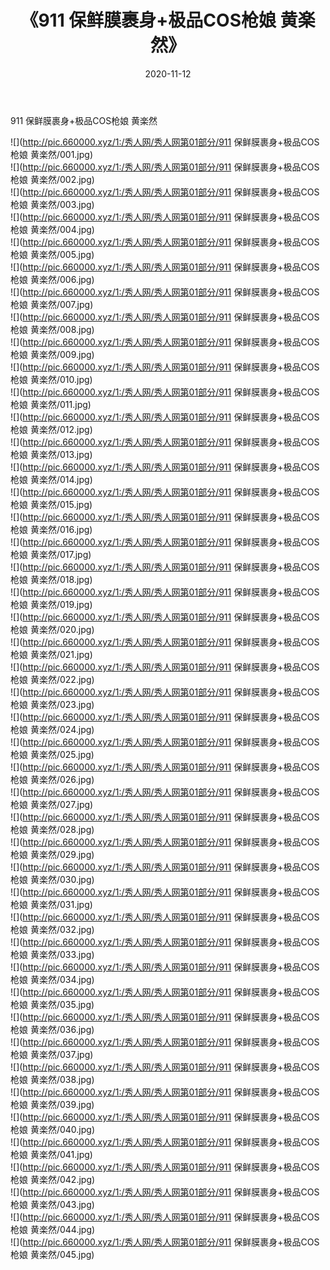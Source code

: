 ﻿---
layout: post
title:  《911 保鲜膜裹身+极品COS枪娘 黄楽然》
date:   2020-11-12
img: http://pic.660000.xyz/1:/秀人网/秀人网第01部分/911 保鲜膜裹身+极品COS枪娘 黄楽然/000.jpg
categories: [美女, 清纯, 唯美]
---

911 保鲜膜裹身+极品COS枪娘 黄楽然

  ![](http://pic.660000.xyz/1:/秀人网/秀人网第01部分/911 保鲜膜裹身+极品COS枪娘 黄楽然/001.jpg) <br> ![](http://pic.660000.xyz/1:/秀人网/秀人网第01部分/911 保鲜膜裹身+极品COS枪娘 黄楽然/002.jpg) <br> ![](http://pic.660000.xyz/1:/秀人网/秀人网第01部分/911 保鲜膜裹身+极品COS枪娘 黄楽然/003.jpg) <br> ![](http://pic.660000.xyz/1:/秀人网/秀人网第01部分/911 保鲜膜裹身+极品COS枪娘 黄楽然/004.jpg) <br> ![](http://pic.660000.xyz/1:/秀人网/秀人网第01部分/911 保鲜膜裹身+极品COS枪娘 黄楽然/005.jpg) <br> ![](http://pic.660000.xyz/1:/秀人网/秀人网第01部分/911 保鲜膜裹身+极品COS枪娘 黄楽然/006.jpg) <br> ![](http://pic.660000.xyz/1:/秀人网/秀人网第01部分/911 保鲜膜裹身+极品COS枪娘 黄楽然/007.jpg) <br> ![](http://pic.660000.xyz/1:/秀人网/秀人网第01部分/911 保鲜膜裹身+极品COS枪娘 黄楽然/008.jpg) <br> ![](http://pic.660000.xyz/1:/秀人网/秀人网第01部分/911 保鲜膜裹身+极品COS枪娘 黄楽然/009.jpg) <br> ![](http://pic.660000.xyz/1:/秀人网/秀人网第01部分/911 保鲜膜裹身+极品COS枪娘 黄楽然/010.jpg) <br> ![](http://pic.660000.xyz/1:/秀人网/秀人网第01部分/911 保鲜膜裹身+极品COS枪娘 黄楽然/011.jpg) <br> ![](http://pic.660000.xyz/1:/秀人网/秀人网第01部分/911 保鲜膜裹身+极品COS枪娘 黄楽然/012.jpg) <br> ![](http://pic.660000.xyz/1:/秀人网/秀人网第01部分/911 保鲜膜裹身+极品COS枪娘 黄楽然/013.jpg) <br> ![](http://pic.660000.xyz/1:/秀人网/秀人网第01部分/911 保鲜膜裹身+极品COS枪娘 黄楽然/014.jpg) <br> ![](http://pic.660000.xyz/1:/秀人网/秀人网第01部分/911 保鲜膜裹身+极品COS枪娘 黄楽然/015.jpg) <br> ![](http://pic.660000.xyz/1:/秀人网/秀人网第01部分/911 保鲜膜裹身+极品COS枪娘 黄楽然/016.jpg) <br> ![](http://pic.660000.xyz/1:/秀人网/秀人网第01部分/911 保鲜膜裹身+极品COS枪娘 黄楽然/017.jpg) <br> ![](http://pic.660000.xyz/1:/秀人网/秀人网第01部分/911 保鲜膜裹身+极品COS枪娘 黄楽然/018.jpg) <br> ![](http://pic.660000.xyz/1:/秀人网/秀人网第01部分/911 保鲜膜裹身+极品COS枪娘 黄楽然/019.jpg) <br> ![](http://pic.660000.xyz/1:/秀人网/秀人网第01部分/911 保鲜膜裹身+极品COS枪娘 黄楽然/020.jpg) <br> ![](http://pic.660000.xyz/1:/秀人网/秀人网第01部分/911 保鲜膜裹身+极品COS枪娘 黄楽然/021.jpg) <br> ![](http://pic.660000.xyz/1:/秀人网/秀人网第01部分/911 保鲜膜裹身+极品COS枪娘 黄楽然/022.jpg) <br> ![](http://pic.660000.xyz/1:/秀人网/秀人网第01部分/911 保鲜膜裹身+极品COS枪娘 黄楽然/023.jpg) <br> ![](http://pic.660000.xyz/1:/秀人网/秀人网第01部分/911 保鲜膜裹身+极品COS枪娘 黄楽然/024.jpg) <br> ![](http://pic.660000.xyz/1:/秀人网/秀人网第01部分/911 保鲜膜裹身+极品COS枪娘 黄楽然/025.jpg) <br> ![](http://pic.660000.xyz/1:/秀人网/秀人网第01部分/911 保鲜膜裹身+极品COS枪娘 黄楽然/026.jpg) <br> ![](http://pic.660000.xyz/1:/秀人网/秀人网第01部分/911 保鲜膜裹身+极品COS枪娘 黄楽然/027.jpg) <br> ![](http://pic.660000.xyz/1:/秀人网/秀人网第01部分/911 保鲜膜裹身+极品COS枪娘 黄楽然/028.jpg) <br> ![](http://pic.660000.xyz/1:/秀人网/秀人网第01部分/911 保鲜膜裹身+极品COS枪娘 黄楽然/029.jpg) <br> ![](http://pic.660000.xyz/1:/秀人网/秀人网第01部分/911 保鲜膜裹身+极品COS枪娘 黄楽然/030.jpg) <br> ![](http://pic.660000.xyz/1:/秀人网/秀人网第01部分/911 保鲜膜裹身+极品COS枪娘 黄楽然/031.jpg) <br> ![](http://pic.660000.xyz/1:/秀人网/秀人网第01部分/911 保鲜膜裹身+极品COS枪娘 黄楽然/032.jpg) <br> ![](http://pic.660000.xyz/1:/秀人网/秀人网第01部分/911 保鲜膜裹身+极品COS枪娘 黄楽然/033.jpg) <br> ![](http://pic.660000.xyz/1:/秀人网/秀人网第01部分/911 保鲜膜裹身+极品COS枪娘 黄楽然/034.jpg) <br> ![](http://pic.660000.xyz/1:/秀人网/秀人网第01部分/911 保鲜膜裹身+极品COS枪娘 黄楽然/035.jpg) <br> ![](http://pic.660000.xyz/1:/秀人网/秀人网第01部分/911 保鲜膜裹身+极品COS枪娘 黄楽然/036.jpg) <br> ![](http://pic.660000.xyz/1:/秀人网/秀人网第01部分/911 保鲜膜裹身+极品COS枪娘 黄楽然/037.jpg) <br> ![](http://pic.660000.xyz/1:/秀人网/秀人网第01部分/911 保鲜膜裹身+极品COS枪娘 黄楽然/038.jpg) <br> ![](http://pic.660000.xyz/1:/秀人网/秀人网第01部分/911 保鲜膜裹身+极品COS枪娘 黄楽然/039.jpg) <br> ![](http://pic.660000.xyz/1:/秀人网/秀人网第01部分/911 保鲜膜裹身+极品COS枪娘 黄楽然/040.jpg) <br> ![](http://pic.660000.xyz/1:/秀人网/秀人网第01部分/911 保鲜膜裹身+极品COS枪娘 黄楽然/041.jpg) <br> ![](http://pic.660000.xyz/1:/秀人网/秀人网第01部分/911 保鲜膜裹身+极品COS枪娘 黄楽然/042.jpg) <br> ![](http://pic.660000.xyz/1:/秀人网/秀人网第01部分/911 保鲜膜裹身+极品COS枪娘 黄楽然/043.jpg) <br> ![](http://pic.660000.xyz/1:/秀人网/秀人网第01部分/911 保鲜膜裹身+极品COS枪娘 黄楽然/044.jpg) <br> ![](http://pic.660000.xyz/1:/秀人网/秀人网第01部分/911 保鲜膜裹身+极品COS枪娘 黄楽然/045.jpg) <br>